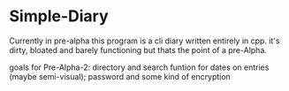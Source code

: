 # Simple-Diary
Currently in pre-alpha this program is a cli diary written entirely in cpp.
it's dirty, bloated and barely functioning but thats the point of a pre-Alpha.

goals for Pre-Alpha-2:
directory and search funtion for dates on entries (maybe semi-visual);
password and some kind of encryption

